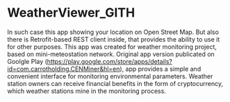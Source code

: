 # WeatherViewer_GITH
In such case this app showing your location on Open Street Map. But also there is Retrofit-based REST client inside, that provides the ability to use it for other purposes.
This app was created for weather monitoring project, based on mini-meteostation network. Original app version publicated on Goolgle Play (https://play.google.com/store/apps/details?id=com.carrotholding.CENMiner&hl=en), app provides a simple and convenient interface for monitoring environmental parameters. Weather station owners can receive financial benefits in the form of cryptocurrency, which weather stations mine in the monitoring process. 
